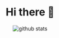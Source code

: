 <h1 align="center">Hi there 👋 </h3>

<p align="center">
  <img src="https://github-readme-stats.vercel.app/api?username=tinyRatP&count_private=true&show_icons=true&theme=vue-dark&hide_title=true" alt="github stats" />
</p>
